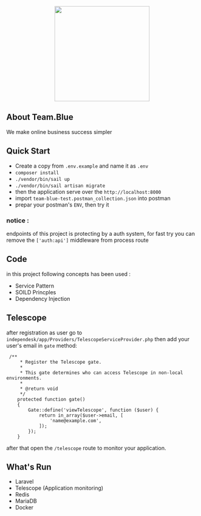 <p align="center"><a href="https://team.blue/" target="_blank"><img src="https://media.cdn.teamtailor.com/images/s3/teamtailor-production/logotype-v3/image_uploads/8749521e-c9ba-4553-b1f6-a1d0ca6db681/original.png" width="250"></a></p>

## About Team.Blue
We make online business success simpler

## Quick Start
- Create a copy from ```.env.example``` and name it as ```.env```
- ```composer install```
- ```./vendor/bin/sail up```
- ```./vendor/bin/sail artisan migrate```
- then the application serve over the ```http://localhost:8000```
- import ```team-blue-test.postman_collection.json``` into postman
- prepar your postman's ```ENV```, then try it

### notice :
endpoints of this project is protecting by a auth system,
for fast try you can remove the ```['auth:api']``` middleware from process route

## Code
in this project following concepts has been used :
- Service Pattern
- SOILD Princples
- Dependency Injection

## Telescope
after registration as user go to ``` independesk/app/Providers/TelescopeServiceProvider.php ```
then add your user's email in ``` gate ``` method:
```
 /**
     * Register the Telescope gate.
     *
     * This gate determines who can access Telescope in non-local environments.
     *
     * @return void
     */
    protected function gate()
    {
        Gate::define('viewTelescope', function ($user) {
            return in_array($user->email, [
                'name@example.com',
            ]);
        });
    }
```
after that open the ```/telescope``` route to monitor your application.

## What's Run
- Laravel
- Telescope (Application monitoring)
- Redis
- MariaDB
- Docker
